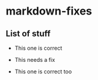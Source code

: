 # markdown-fixes

## List of stuff

- This one is correct
* This needs a fix
- This one is correct too

